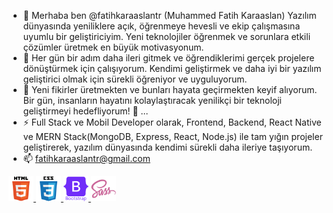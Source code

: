 - 👋 Merhaba ben @fatihkaraaslantr (Muhammed Fatih Karaaslan) Yazılım dünyasında yeniliklere açık, öğrenmeye hevesli ve ekip çalışmasına uyumlu bir geliştiriciyim. Yeni teknolojiler öğrenmek ve sorunlara etkili çözümler üretmek en büyük motivasyonum.
- 👀 Her gün bir adım daha ileri gitmek ve öğrendiklerimi gerçek projelere dönüştürmek için çalışıyorum. Kendimi geliştirmek ve daha iyi bir yazılım geliştirici olmak için sürekli öğreniyor ve uyguluyorum.
- 🌱 Yeni fikirler üretmekten ve bunları hayata geçirmekten keyif alıyorum. Bir gün, insanların hayatını kolaylaştıracak yenilikçi bir teknoloji geliştirmeyi hedefliyorum! 🚀 ...
- ⚡ Full Stack ve Mobil Developer olarak, Frontend, Backend, React Native ve MERN Stack(MongoDB, Express, React, Node.js) ile tam yığın projeler geliştirerek, yazılım dünyasında kendimi sürekli daha ileriye taşıyorum.
- 📫 fatihkaraaslantr@gmail.com

<p align="left"> <a href="https://www.w3.org/html/" target="_blank" rel="noreferrer"> <img src="https://raw.githubusercontent.com/devicons/devicon/master/icons/html5/html5-original-wordmark.svg" alt="html5" width="40" height="40"/> </a> <a href="https://www.w3schools.com/css/" target="_blank" rel="noreferrer"> <img src="https://raw.githubusercontent.com/devicons/devicon/master/icons/css3/css3-original-wordmark.svg" alt="css3" width="40" height="40"/> </a> <a href="https://getbootstrap.com" target="_blank" rel="noreferrer"> <img src="https://raw.githubusercontent.com/devicons/devicon/master/icons/bootstrap/bootstrap-plain-wordmark.svg" alt="bootstrap" width="40" height="40"/> </a> <a href="https://sass-lang.com" target="_blank" rel="noreferrer"> <img src="https://raw.githubusercontent.com/devicons/devicon/master/icons/sass/sass-original.svg" alt="sass" width="40" height="40"/> </a> </p>

